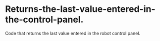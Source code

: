 # Returns-the-last-value-entered-in-the-control-panel.
Code that returns the last value entered in the robot control panel.

